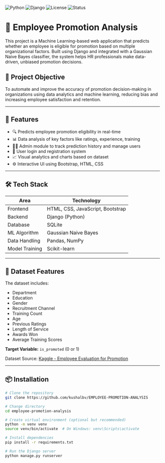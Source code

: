 ![Python](https://img.shields.io/badge/Python-3.10-blue)
![Django](https://img.shields.io/badge/Django-4.2-green)
![License](https://img.shields.io/badge/License-MIT-yellow)
![Status](https://img.shields.io/badge/Project-Completed-brightgreen)

# 🧠 Employee Promotion Analysis

This project is a Machine Learning-based web application that predicts whether an employee is eligible for promotion based on multiple organizational factors. Built using Django and integrated with a Gaussian Naive Bayes classifier, the system helps HR professionals make data-driven, unbiased promotion decisions.

## 📌 Project Objective

To automate and improve the accuracy of promotion decision-making in organizations using data analytics and machine learning, reducing bias and increasing employee satisfaction and retention.

---

## 🚀 Features

- 🔍 Predicts employee promotion eligibility in real-time
- 📊 Data analysis of key factors like ratings, experience, training
- 👩‍💼 Admin module to track prediction history and manage users
- 👥 User login and registration system
- 📈 Visual analytics and charts based on dataset
- ⚙️ Interactive UI using Bootstrap, HTML, CSS

---

## 🛠 Tech Stack

| Area           | Technology                  |
|----------------|-----------------------------|
| Frontend       | HTML, CSS, JavaScript, Bootstrap |
| Backend        | Django (Python)             |
| Database       | SQLite                      |
| ML Algorithm   | Gaussian Naive Bayes        |
| Data Handling  | Pandas, NumPy               |
| Model Training | Scikit-learn                |

---

## 📂 Dataset Features

The dataset includes:
- Department
- Education
- Gender
- Recruitment Channel
- Training Count
- Age
- Previous Ratings
- Length of Service
- Awards Won
- Average Training Scores

**Target Variable:** `is_promoted` (0 or 1)

Dataset Source: [Kaggle - Employee Evaluation for Promotion](https://www.kaggle.com/datasets/muhammadimran112233/employees-evaluation-for-promotion)

---

## 📦 Installation

```bash
# Clone the repository
git clone https://github.com/kushalbv/EMPLOYEE-PROMOTION-ANALYSIS

# Change directory
cd employee-promotion-analysis

# Create virtual environment (optional but recommended)
python -m venv venv
source venv/bin/activate  # On Windows: venv\Scripts\activate

# Install dependencies
pip install -r requirements.txt

# Run the Django server
python manage.py runserver
